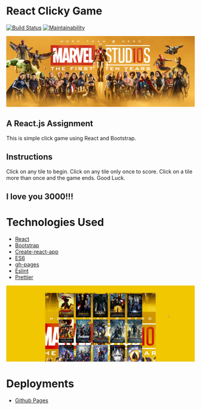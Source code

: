# React Clicky Game
 [![Build Status](https://travis-ci.com/armonkahil/Clicky-Game.svg?branch=master)](https://travis-ci.com/armonkahil/Clicky-Game) [![Maintainability](https://api.codeclimate.com/v1/badges/640d31ab17779f9e7e0e/maintainability)](https://codeclimate.com/github/armonkahil/Clicky-Game/maintainability)

![Marvel](/src/components/images/Marvel-Cinematic-Universe-MCU-First-10-Years-banner-1-wide.jpg)

## A React.js Assignment

This is simple click game using React and Bootstrap.

## Instructions

Click on any tile to begin. Click on any tile only once to score. Click on a tile more than once and the game ends. Good Luck.

## **I love you 3000!!!**

# Technologies Used

- [React](https://reactjs.org/)
- [Bootstrap](https://getbootstrap.com/)
- [Create-react-app](https://create-react-app.dev/)
- [ES6](https://es6-features.org/#Constants)
- [gh-pages](https://github.com/tschaub/gh-pages)
- [Eslint](https://eslint.org/)
- [Prettier](https://prettier.io/)

![Marvel](/src/components/images/reactClicky.gif)

# Deployments

- [Github Pages](https://armonkahil.github.io/Clicky-Game/)
